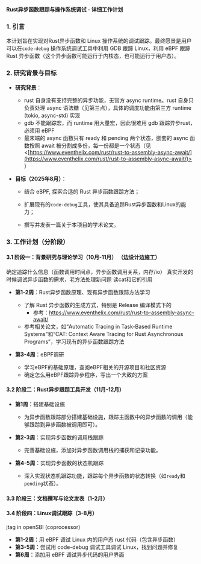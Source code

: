 **Rust异步函数跟踪与操作系统调试 - 详细工作计划**&#x20;

### 1. 引言

本计划旨在实现对Rust异步函数和 Linux 操作系统的调试跟踪。最终愿景是用户可以在`code-debug` 操作系统调试工具中利用 GDB 跟踪 Linux，利用 eBPF 跟踪Rust 异步函数（这个异步函数可能运行于内核态，也可能运行于用户态）。

### 2. 研究背景与目标

- **研究背景**：

  - rust 自身没有支持完整的异步功能，无官方 async runtime。rust 自身只负责处理 async 语法糖（见第三点），具体的调度功能由第三方 runtime (tokio, async-std) 实现
  - gdb 不能跟踪宏，而 runtime 用大量宏，因此很难用 gdb 跟踪异步rust，必须用 eBPF
  - 最末端的 async 函数只有 ready 和 pending 两个状态，嵌套的 async 函数按照 await 被分割成多份，每一份都是一个状态（见 <[https://www.eventhelix.com/rust/rust-to-assembly-async-await/](https://www.eventhelix.com/rust/rust-to-assembly-async-await/)> ）

- **目标（2025年8月）**：

  - 结合 eBPF, 探索合适的 Rust 异步函数跟踪方法；

  - 扩展现有的`code-debug`工具，使其具备追踪Rust异步函数和Linux的能力；

  - 撰写并发表一篇关于本项目的学术论文。

### 3. 工作计划（分阶段）

#### **3.1 阶段一：背景研究与理论学习（10月-11月）** （边设计边施工）

确定追踪什么信息（函数调用时间点，异步函数调用关系，内存/io）
真实开发的时候调试异步函数的需求，老方法处理新问题
读cat和它的引用




- **第1-2周**：Rust异步函数原理、现有异步函数跟踪方法学习

  - 了解 Rust 异步函数的生成方式，特别是 Release 编译模式下的
    - 参考：<https://www.eventhelix.com/rust/rust-to-assembly-async-await/>
  - 参考相关论文，如“Automatic Tracing in Task-Based Runtime Systems”和“CAT: Context Aware Tracing for Rust Asynchronous Programs”，学习现有的异步函数跟踪方法

- **第3-4周**：eBPF调研

  - 学习eBPF的基础原理，查阅eBPF相关的开源项目和社区资源
  - 确定怎么用eBPF跟踪异步程序，写出一个大致的方案

#### **3.2 阶段二：Rust异步跟踪工具开发（11月-12月）**

- **第1周**：搭建基础设施

  - 为异步函数跟踪部分搭建基础设施，跟踪主函数中的异步函数的调用（能够跟踪到异步函数被调用即可）。

- **第2-3周**：实现异步函数的调用栈跟踪

  - 完善基础设施，添加对异步函数调用栈的捕获和记录功能。

- **第4-5周**：实现异步函数的状态机跟踪

  - 深入实现状态机跟踪功能，跟踪每个异步函数的状态转换（如`ready`和`pending`状态）。

#### **3.3 阶段三：文档撰写与论文发表（1-2月）**

#### **3.4 阶段四：Linux调试跟踪（3-8月）**

jtag in openSBI (coprocessor)

- **第1-2周**：用 eBPF 调试 Linux 内的用户态 rust 代码（包含异步函数）
- **第3-5周**：尝试用 code-debug 调试工具调试 Linux，找到问题并修复
- **第6周**：添加用 eBPF 调试异步代码的用户界面
